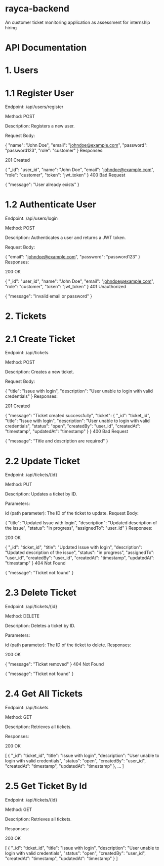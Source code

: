 # rayca-backend

An customer ticket monitoring application as assessment for internship hiring

# API Documentation

# 1. Users

# 1.1 Register User

Endpoint: /api/users/register

Method: POST

Description: Registers a new user.

Request Body:

{
"name": "John Doe",
"email": "johndoe@example.com",
"password": "password123",
"role": "customer"
}
Responses:

201 Created

{
"\_id": "user_id",
"name": "John Doe",
"email": "johndoe@example.com",
"role": "customer",
"token": "jwt_token"
}
400 Bad Request

{
"message": "User already exists"
}

# 1.2 Authenticate User

Endpoint: /api/users/login

Method: POST

Description: Authenticates a user and returns a JWT token.

Request Body:

{
"email": "johndoe@example.com",
"password": "password123"
}
Responses:

200 OK

{
"\_id": "user_id",
"name": "John Doe",
"email": "johndoe@example.com",
"role": "customer",
"token": "jwt_token"
}
401 Unauthorized

{
"message": "Invalid email or password"
}

# 2. Tickets

# 2.1 Create Ticket

Endpoint: /api/tickets

Method: POST

Description: Creates a new ticket.

Request Body:

{
"title": "Issue with login",
"description": "User unable to login with valid credentials"
}
Responses:

201 Created

{
"message": "Ticket created successfully",
"ticket": {
"\_id": "ticket_id",
"title": "Issue with login",
"description": "User unable to login with valid credentials",
"status": "open",
"createdBy": "user_id",
"createdAt": "timestamp",
"updatedAt": "timestamp"
}
}
400 Bad Request

{
"message": "Title and description are required"
}

# 2.2 Update Ticket

Endpoint: /api/tickets/{id}

Method: PUT

Description: Updates a ticket by ID.

Parameters:

id (path parameter): The ID of the ticket to update.
Request Body:

{
"title": "Updated Issue with login",
"description": "Updated description of the issue",
"status": "in progress",
"assignedTo": "user_id"
}
Responses:

200 OK

{
"\_id": "ticket_id",
"title": "Updated Issue with login",
"description": "Updated description of the issue",
"status": "in progress",
"assignedTo": "user_id",
"createdBy": "user_id",
"createdAt": "timestamp",
"updatedAt": "timestamp"
}
404 Not Found

{
"message": "Ticket not found"
}

# 2.3 Delete Ticket

Endpoint: /api/tickets/{id}

Method: DELETE

Description: Deletes a ticket by ID.

Parameters:

id (path parameter): The ID of the ticket to delete.
Responses:

200 OK

{
"message": "Ticket removed"
}
404 Not Found

{
"message": "Ticket not found"
}

# 2.4 Get All Tickets

Endpoint: /api/tickets

Method: GET

Description: Retrieves all tickets.

Responses:

200 OK

[
{
"_id": "ticket_id",
"title": "Issue with login",
"description": "User unable to login with valid credentials",
"status": "open",
"createdBy": "user_id",
"createdAt": "timestamp",
"updatedAt": "timestamp"
},
...
]

# 2.5 Get Ticket By Id

Endpoint: /api/tickets/{id}

Method: GET

Description: Retrieves all tickets.

Responses:

200 OK

[
{
"_id": "ticket_id",
"title": "Issue with login",
"description": "User unable to login with valid credentials",
"status": "open",
"createdBy": "user_id",
"createdAt": "timestamp",
"updatedAt": "timestamp"
}
]
